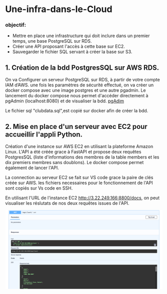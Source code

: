 # Une-infra-dans-le-Cloud

### objectif: 

* Mettre en place une infrastructure qui doit inclure dans un premier temps, une base PostgreSQL sur RDS.
* Créer une API proposant l'accès à cette base sur EC2. 
* Sauvegarder le fichier SQL servant à créer la base sur S3.

## 1. Création de la bdd PostgresSQL sur AWS RDS.

On va Configurer un serveur PostgreSQL sur RDS, à partir de votre compte IAM d’AWS. 
une fois les paramètres de sécurité effectué, on va créer un docker compose avec une image postgres et une autre pgadmin.
Le lancement du docker compose nous permet d'accéder directement à pgAdmin (localhost:8080) et de visualiser la bdd.
[pgAdim](https://github.com/celine29730/Une-infra-dans-le-Cloud/blob/main/bddpgadmin.png)

Le fichier sql "clubdata.sql",est copié sur docker afin de créer la bdd. 

## 2. Mise en place d'un serveur avec EC2 pour accueillir l'appli Python.

Création d'une instance sur AWS EC2 en utilisant la plateforme Amazon Linux.
L'API a été créée grace à FastAPI et propose deux requêtes PostgresSQL (liste d'informations des membres de la table members et les dix premiers membres sans doublons).
Le docker compose permet également de lancer l'API.

La connection au serveur EC2 se fait sur VS code grace la paire de clés créée sur AWS.
les fichiers necessaires pour le fonctionnement de l'API sont copiés sur Vs code en SSH.

En utilisant l'URL de l'instance EC2 http://3.22.249.166:8800/docs, on peut visualiser les réslutats de nos deux requêtes issues de l'API.

![liste des membres](https://github.com/celine29730/Une-infra-dans-le-Cloud/blob/main/requetemembre.png)










